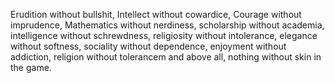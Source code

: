 Erudition without bullshit,
Intellect without cowardice,
Courage without imprudence,
Mathematics without nerdiness,
scholarship without academia,
intelligence without schrewdness,
religiosity without intolerance,
elegance without softness,
sociality without dependence,
enjoyment without addiction,
religion without tolerancem
and above all, nothing without skin in the game.
